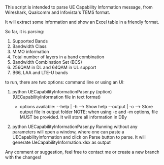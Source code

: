 This script is intended to parse UE Capability Information message, from Wireshark,  Qualcomm and Infovista's TEMS format.

It will extract some information and show an Excel table in a friendly format.

So far, it is parsing:
1) Supported Bands
2) Bandwidth Class
3) MIMO information
4) Total number of layers in a band combination
5) Bandwidth Combination Set (BCS)
6) 256QAM in DL and 64QAM in UL support
7) B66, LAA and LTE-U bands

to run, there are two options: command line or using an UI:
1) python UECapabilityInformationPaser.py (option) (UECapabilityInformation file in text format)
   * options available:
       --help    | -h  --> Show help
       --output  | -o  --> Store output file in output folder
   NOTE: when using -c and -m options, file MUST be provided. It will store all information in DBy

2) python UECapabilityInformationPaser.py
   Running without any parameters will open a window, where one can paste a UECapabilityInformation and click on Parse
   button to parse. It will generate UeCapabilityInformation.xlsx as output

Any comment or suggestion, feel free to contact me or create a new branch with the changes!